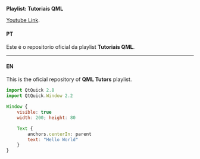 **Playlist: Tutoriais QML**

[Youtube Link](https://www.youtube.com/playlist?list=PL0meOoSt675fsoEzDE-QFit_9ga9bAs2K).

#### PT

Este é o repositorio oficial da playlist **Tutoriais QML**.
- - -
#### EN

This is the oficial repository of **QML Tutors**  playlist.

```js
import QtQuick 2.8
import QtQuick.Window 2.2

Window {
    visible: true
    width: 200; height: 80    

    Text {
        anchors.centerIn: parent
        text: "Hello World"
    }
}

```
